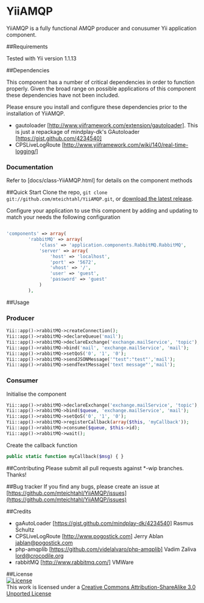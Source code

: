 YiiAMQP
=======

YiiAMQP is a fully functional AMQP producer and conusumer Yii application component.

##Requirements

Tested with Yii version 1.1.13

##Dependencies

This component has a number of critical dependencies in order to function properly. Given the broad range on possible applications of this component these dependencies have not been included.

Please ensure you install and configure these dependencies prior to the installation of YiiAMQP.

- gautoloader [http://www.yiiframework.com/extension/gautoloader]. 
  This is just a repackage of mindplay-dk's GAutoloader [https://gist.github.com/4234540]
- CPSLiveLogRoute [http://www.yiiframework.com/wiki/140/real-time-logging/] 

### Documentation

Refer to [docs/class-YiiAMQP.html] for details on the component methods

##Quick Start
Clone the repo, `git clone git://github.com/mteichtahl/YiiAMQP.git`, or [download the latest release](https://github.com/mteichtahl/YiiAMQP/zipball/master).

Configure your application to use this component by adding and updating to match your needs the following configuration

```php

'components' => array(
        'rabbitMQ' => array(
            'class' => 'application.components.RabbitMQ.RabbitMQ',
            'server' => array(
                'host' => 'localhost',
                'port' => '5672',
                'vhost' => '/',
                'user' => 'guest',
                'password' => 'guest'
            )
        ),
```

##Usage

### Producer

```php
Yii::app()->rabbitMQ->createConnection();
Yii::app()->rabbitMQ->declareQueue('mail');
Yii::app()->rabbitMQ->declareExchange('exchange.mailService', 'topic');
Yii::app()->rabbitMQ->bind('mail', 'exchange.mailService', 'mail');
Yii::app()->rabbitMQ->setQoS('0', '1', '0');
Yii::app()->rabbitMQ->sendJSONMessage('"test":"test"','mail');
Yii::app()->rabbitMQ->sendTextMessage('text message"','mail');
```

### Consumer

Initialise the component

```php
Yii::app()->rabbitMQ->declareExchange('exchange.mailService', 'topic');
Yii::app()->rabbitMQ->bind($queue, 'exchange.mailService', 'mail');
Yii::app()->rabbitMQ->setQoS('0', '1', '0');
Yii::app()->rabbitMQ->registerCallback(array($this, 'myCallback'));
Yii::app()->rabbitMQ->consume($queue, $this->id);
Yii::app()->rabbitMQ->wait();
```

Create the callback function

```php
public static function myCallback($msg) { }
```

##Contributing
Please submit all pull requests against *-wip branches. Thanks!

##Bug tracker
If you find any bugs, please create an issue at [https://github.com/mteichtahl/YiiAMQP/issues](https://github.com/mteichtahl/YiiAMQP/issues)

##Credits

- gaAutoLoader [https://gist.github.com/mindplay-dk/4234540] Rasmus Schultz
- CPSLiveLogRoute [http://www.pogostick.com] Jerry Ablan jablan@pogostick.com
- php-amqplib [https://github.com/videlalvaro/php-amqplib] Vadim Zaliva lord@crocodile.org
- rabbitMQ [http://www.rabbitmq.com/] VMWare

##License  
[![License](http://i.creativecommons.org/l/by-sa/3.0/88x31.png)](http://creativecommons.org/licenses/by-sa/3.0/)  
This work is licensed under a [Creative Commons Attribution-ShareAlike 3.0 Unported License](http://creativecommons.org/licenses/by-sa/3.0/)  